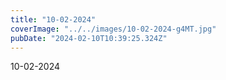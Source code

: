 ```yaml
---
title: "10-02-2024"
coverImage: "../../images/10-02-2024-g4MT.jpg"
pubDate: "2024-02-10T10:39:25.324Z"
---
```


10-02-2024
